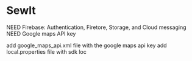 # SewIt

NEED Firebase: Authentication, Firetore, Storage, and Cloud messaging 
NEED Google maps API key

add google_maps_api.xml file with the google maps api key 
add local.properties file with sdk loc
